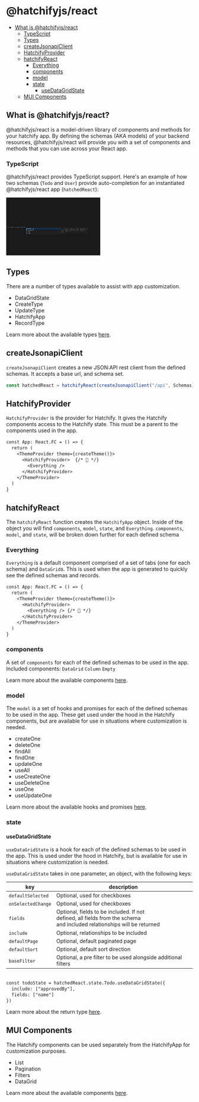 # @hatchifyjs/react

- [What is @hatchifyjs/react](#what-is-hatchifyjsreact)
  - [TypeScript](#typescript)
  - [Types](#types)
  - [createJsonapiClient](#createjsonapiclient)
  - [HatchifyProvider](#hatchifyprovider)
  - [hatchifyReact](#hatchifyreact)
    - [Everything](#everything)
    - [components](#components)
    - [model](#model)
    - [state](#state)
      - [useDataGridState](#usedatagridstate)
  - [MUI Components](#mui-components)

## What is @hatchifyjs/react?

@hatchifyjs/react is a model-driven library of components and methods for your hatchify app. By defining the schemas (AKA models) of your backend resources, @hatchifyjs/react will provide you with a set of components  and methods that you can use across your React app.

### TypeScript

@hatchifyjs/react provides TypeScript support. Here's an example of how two schemas (`Todo` and `User`) provide auto-completion for an instantiated @hatchifyjs/react app (`hatchedReact`):

![react TypeScript](doc/attachments/reactTs.gif)

## Types

There are a number of types available to assist with app customization.

- DataGridState
- CreateType
- UpdateType
- HatchifyApp
- RecordType

Learn more about the available types [here](types.md).

## createJsonapiClient

`createJsonapiClient` creates a new JSON:API rest client from the defined schemas. It accepts a base url, and schema set.

```ts
const hatchedReact = hatchifyReact(createJsonapiClient("/api", Schemas))
```

## HatchifyProvider

`HatchifyProvider` is the provider for Hatchify. It gives the Hatchify components access to the Hatchify state. This must be a parent to the components used in the app.

```tsx
const App: React.FC = () => {
  return (
    <ThemeProvider theme={createTheme()}>
      <HatchifyProvider>  {/* 👀 */}
        <Everything />
      </HatchifyProvider>
    </ThemeProvider>
  )
}
```

## hatchifyReact

The `hatchifyReact` function creates the `HatchifyApp` object. Inside of the object you will find `components`, `model`, `state`, and `Everything`. `components`, `model`, and `state`, will be broken down further for each defined schema

### Everything

`Everything` is a default component comprised of a set of tabs (one for each schema) and `DataGrid`s. This is used when the app is generated to quickly see the defined schemas and records.

```tsx
const App: React.FC = () => {
  return (
    <ThemeProvider theme={createTheme()}>
      <HatchifyProvider>
        <Everything /> {/* 👀 */}
      </HatchifyProvider>
    </ThemeProvider>
  )
}
```

### components

A set of `components` for each of the defined schemas to be used in the app.
Included components:
 `DataGrid`
 `Column`
 `Empty`

Learn more about the available components [here](./components.md).

### model

The `model` is a set of hooks and promises for each of the defined schemas to be used in the app. These get used under the hood in the Hatchify components, but are available for use in situations where customization is needed.

- createOne
- deleteOne
- findAll
- findOne
- updateOne
- useAll
- useCreateOne
- useDeleteOne
- useOne
- useUpdateOne

Learn more about the available hooks and promises [here](model.md).

### state

#### useDataGridState

`useDataGridState` is a hook for each of the defined schemas to be used in the app. This is used under the hood in Hatchify, but is available for use in situations where customization is needed.<br>

`useDataGridState` takes in one parameter, an object, with the following keys:

| key               | description                                                    |
| ----------------- | -------------------------------------------------------------- |
| `defaultSelected` | Optional, used for checkboxes                                  |
| `onSelectedChange`| Optional, used for checkboxes                                  |
| `fields`          | Optional, fields to be included. If not <br> defined, all fields from the schema <br> and included relationships will be returned                     |
| `include`         | Optional, relationships to be included                         |
| `defaultPage`     | Optional, default paginated page                               |
| `defaultSort`     | Optional, default sort direction                               |
| `baseFilter`      | Optional, a pre filter to be used alongside additional filters |

```tsx

const todoState = hatchedReact.state.Todo.useDataGridState({
  include: ["approvedBy"],
  fields: ["name"]
})

```
Learn more about the return type [here](types.md).

## MUI Components

The Hatchify components can be used separately from the HatchifyApp for customization purposes.

- List
- Pagination
- Filters
- DataGrid

Learn more about the available components [here](components.md).
